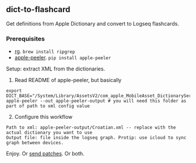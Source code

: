 dict-to-flashcard
-----------------

Get definitions from Apple Dictionary and convert to Logseq flashcards.

### Prerequisites

* [rg](https://github.com/BurntSushi/ripgrep). `brew install ripgrep`
* [apple-peeler](https://github.com/solarmist/apple-peeler). `pip install apple-peeler`

Setup: extract XML from the dictionaries.

1. Read README of apple-peeler, but basically

```
export DICT_BASE="/System/Library/AssetsV2/com_apple_MobileAsset_DictionaryServices_dictionaryOSX/"
apple-peeler --out apple-peeler-output # you will need this folder as part of path to xml config value
```

2. Configure this workflow

```
Path to xml: apple-peeler-output/Croatian.xml -- replace with the actual dictionary you want to use
Output file: file inside the logseq graph. Protip: use icloud to sync graph between devices.
```

Enjoy. Or [send patches](https://github.com/s-mage/dict-to-flashcard). Or both.

